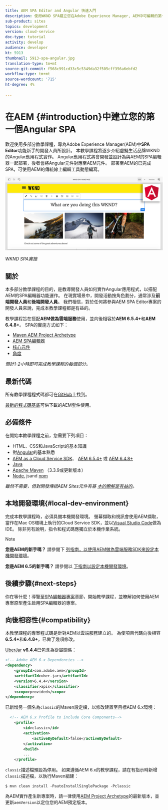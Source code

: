```yaml
---
title: AEM SPA Editor and Angular 快速入門
description: 使用WKND SPA建立您在Adobe Experience Manager, AEM中可編輯的第一個Angular Single Page Application(SPA)。 瞭解如何使用Angular JS架構與AEM的SPA編輯器建立SPA。 本多部分教學課程將逐步介紹虛擬生活品牌WKND的Angular應用程式實作。 本教學課程涵蓋SPA的端對端建立以及與AEM的整合。
sub-product: sites
topics: development
version: cloud-service
doc-type: tutorial
activity: develop
audience: developer
kt: 5913
thumbnail: 5913-spa-angular.jpg
translation-type: tm+mt
source-git-commit: f568c991cd33c5c5349da32f505cff356a6ebfd2
workflow-type: tm+mt
source-wordcount: '715'
ht-degree: 4%

---
```



# 在AEM {#introduction}中建立您的第一個Angular SPA

歡迎使用多部分教學課程，專為Adobe Experience Manager(AEM)中&#x200B;**SPA Editor**&#x200B;功能新手的開發人員所設計。 本教學課程將逐步介紹虛擬生活品牌WKND的Angular應用程式實作。 Angular應用程式將會開發並設計為與AEM的SPA編輯器一起部署，後者會將Angular元件對應至AEM元件。 部署至AEM的已完成SPA，可使用AEM的傳統線上編輯工具動態編寫。

![最終實施的SPA](assets/wknd-spa-implementation.png)

*WKND SPA實施*

## 關於

本多部分教學課程的目的，是教導開發人員如何實作Angular應用程式，以搭配AEM的SPA編輯器功能運作。 在現實場景中，開發活動按角色劃分，通常涉及&#x200B;**前端開發人員**&#x200B;和&#x200B;**後端開發人員**。 我們相信，對於任何將參與AEM SPA Editor專案的開發人員來說，完成本教學課程都是有益的。

教學課程旨在搭配&#x200B;**AEM做為雲端服務**&#x200B;使用，並向後相容於&#x200B;**AEM 6.5.4+**&#x200B;和&#x200B;**AEM 6.4.8+**。 SPA的實施方式如下：

* [Maven AEM Project Archetype](https://docs.adobe.com/content/help/en/experience-manager-core-components/using/developing/archetype/overview.html)
* [AEM SPA編輯器](https://docs.adobe.com/content/help/en/experience-manager-65/developing/headless/spas/spa-walkthrough.html#content-editing-experience-with-spa)
* [核心元件](https://docs.adobe.com/content/help/zh-Hant/experience-manager-core-components/using/introduction.html)
* [角度](https://angular.io/)

*預計1-2小時即可完成教學課程的每個部分。*

## 最新代碼

所有教學課程程式碼都可在[GitHub](https://github.com/adobe/aem-guides-wknd-spa)上找到。

[最新的程式碼基底](https://github.com/adobe/aem-guides-wknd-spa/releases)可供下載的AEM套件使用。

## 必備條件

在開始本教學課程之前，您需要下列項目：

* HTML、CSS和JavaScript的基本知識
* 對[Angular](https://angular.io/)的基本熟悉
* [AEM as a Cloud Service SDK](https://docs.adobe.com/content/help/en/experience-manager-learn/cloud-service/local-development-environment-set-up/aem-runtime.html#download-the-aem-as-a-cloud-service-sdk)、 [AEM 6.5.4+](https://helpx.adobe.com/experience-manager/aem-releases-updates.html#65) 或 [AEM 6.4.8+](https://helpx.adobe.com/experience-manager/aem-releases-updates.html#64)
* [Java](https://downloads.experiencecloud.adobe.com/content/software-distribution/en/general.html)
* [Apache Maven](https://maven.apache.org/) （3.3.9或更新版本）
* [Node.](https://nodejs.org/en/) jsand  [npm](https://www.npmjs.com/)

*雖然不需要，但對開發傳統AEM Sites元件有基 [本的瞭解是有益的](https://docs.adobe.com/content/help/en/experience-manager-learn/getting-started-wknd-tutorial-develop/overview.html)。*

## 本地開發環境{#local-dev-environment}

完成本教學課程時，必須具備本機開發環境。 螢幕擷取和視訊會使用AEM擷取，當作在Mac OS環境上執行的Cloud Service SDK，並以[Visual Studio Code](https://code.visualstudio.com/)做為IDE。 除非另有說明，指令和程式碼應獨立於本機作業系統。

>[!NOTE]
>
> **您是AEM的新手嗎？** 請參閱下 [列指南，以使用AEM做為雲端服務SDK來設定本機開發環境](https://docs.adobe.com/content/help/en/experience-manager-learn/cloud-service/local-development-environment-set-up/overview.html)。
>
> **您是AEM 6.5的新手嗎？** 請參閱以 [下指南以設定本機開發環境](https://docs.adobe.com/content/help/en/experience-manager-learn/foundation/development/set-up-a-local-aem-development-environment.html)。

## 後續步驟{#next-steps}

你在等什麼！導覽至[SPA編輯器專案](create-project.md)章節，開始教學課程，並瞭解如何使用AEM專案原型產生啟用SPA編輯器的專案。

## 向後相容性{#compatibility}

本教學課程的專案程式碼是針對AEM以雲端服務建立的。 為使項目代碼向後相容&#x200B;**6.5.4+**&#x200B;和&#x200B;**6.4.8+**，已做了幾項修改。

[UberJar](https://docs.adobe.com/content/help/en/experience-manager-65/developing/devtools/ht-projects-maven.html#what-is-the-uberjar) **v6.4.4**&#x200B;已包含為從屬關係：

```xml
<!-- Adobe AEM 6.x Dependencies -->
<dependency>
    <groupId>com.adobe.aem</groupId>
    <artifactId>uber-jar</artifactId>
    <version>6.4.4</version>
    <classifier>apis</classifier>
    <scope>provided</scope>
</dependency>
```

已新增另一個名為`classic`的Maven設定檔，以修改建置至目標AEM 6.x環境：

```xml
  <!-- AEM 6.x Profile to include Core Components-->
    <profile>
        <id>classic</id>
        <activation>
            <activeByDefault>false</activeByDefault>
        </activation>
        <build>
        ...
    </profile>
```

`classic`描述檔預設為停用。 如果遵循AEM 6.x的教學課程，請在有指示時新增`classic`描述檔，以執行Maven組建：

```shell
$ mvn clean install -PautoInstallSinglePackage -Pclassic
```

為AEM實作產生新專案時，請一律使用[AEM Project Archetype](https://github.com/adobe/aem-project-archetype)的最新版本，並更新`aemVersion`以定位您的AEM預定版本。

